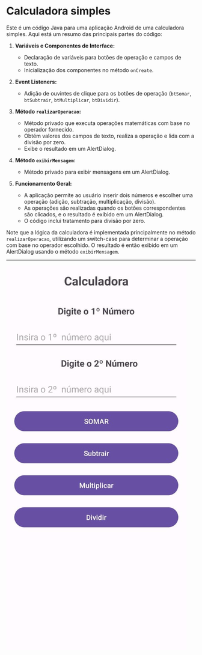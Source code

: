 # Calculadora simples 

Este é um código Java para uma aplicação Android de uma calculadora simples. Aqui está um resumo das principais partes do código:

1. **Variáveis e Componentes de Interface:**
   - Declaração de variáveis para botões de operação e campos de texto.
   - Inicialização dos componentes no método `onCreate`.

2. **Event Listeners:**
   - Adição de ouvintes de clique para os botões de operação (`btSomar`, `btSubtrair`, `btMultiplicar`, `btDividir`).

3. **Método `realizarOperacao`:**
   - Método privado que executa operações matemáticas com base no operador fornecido.
   - Obtém valores dos campos de texto, realiza a operação e lida com a divisão por zero.
   - Exibe o resultado em um AlertDialog.

4. **Método `exibirMensagem`:**
   - Método privado para exibir mensagens em um AlertDialog.

5. **Funcionamento Geral:**
   - A aplicação permite ao usuário inserir dois números e escolher uma operação (adição, subtração, multiplicação, divisão).
   - As operações são realizadas quando os botões correspondentes são clicados, e o resultado é exibido em um AlertDialog.
   - O código inclui tratamento para divisão por zero.

Note que a lógica da calculadora é implementada principalmente no método `realizarOperacao`, utilizando um switch-case para determinar a operação com base no operador escolhido. O resultado é então exibido em um AlertDialog usando o método `exibirMensagem`.

---
![imagem](Imagem1.jpg)
